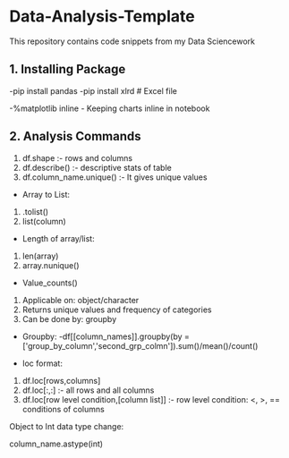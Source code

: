 # Data-Analysis-Template
This repository contains code snippets from my Data Sciencework

## 1. Installing Package 

-pip install pandas
-pip install xlrd # Excel file 

-%matplotlib inline - Keeping charts inline in notebook

## 2. Analysis Commands

1. df.shape :- rows and columns
2. df.describe() :- descriptive stats of table
3. df.column_name.unique() :- It gives unique values

* Array to List:
1. .tolist()
2. list(column)

* Length of array/list:
1. len(array)
2. array.nunique()

* Value_counts()
1. Applicable on: object/character
2. Returns unique values and frequency of categories
3. Can be done by: groupby

* Groupby:
-df[[column_names]].groupby(by = ['group_by_column','second_grp_colmn']).sum()/mean()/count()

* loc format:

1. df.loc[rows,columns]
2. df.loc[:,:] :- all rows and all columns
3. df.loc[row level condition,[column list]] :- row level condition: <, >, == conditions of columns

Object to Int data type change:

column_name.astype(int)
